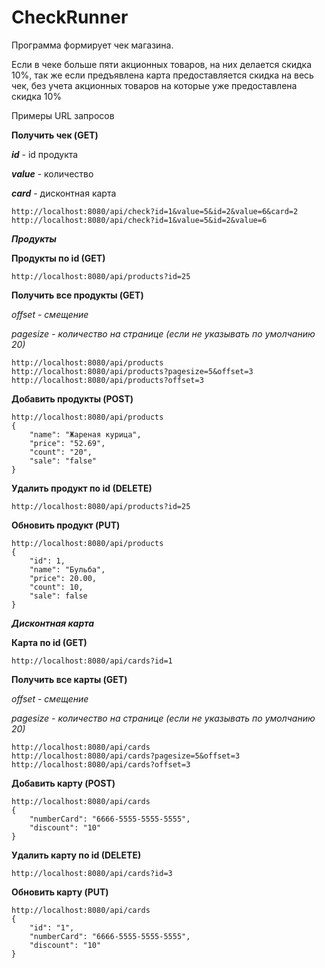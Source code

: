 # CheckRunner

Программа формирует чек магазина.

Если в чеке больше пяти акционных товаров, на них делается скидка 10%, так же если предъявлена карта предоставляется
скидка на весь чек, без учета акционных товаров на которые уже предоставлена скидка 10%

Примеры URL запросов

**Получить чек (GET)**

***id*** - id продукта

***value*** - количество

***card*** - дисконтная карта

```
http://localhost:8080/api/check?id=1&value=5&id=2&value=6&card=2
http://localhost:8080/api/check?id=1&value=5&id=2&value=6
```

***Продукты***

**Продукты по id (GET)**

```
http://localhost:8080/api/products?id=25
```

**Получить все продукты (GET)**

*offset - смещение*

*pagesize - количество на странице (если не указывать по умолчанию 20)*

```
http://localhost:8080/api/products
http://localhost:8080/api/products?pagesize=5&offset=3
http://localhost:8080/api/products?offset=3
```

**Добавить продукты (POST)**

```
http://localhost:8080/api/products
{
    "name": "Жареная курица",
    "price": "52.69",
    "count": "20",
    "sale": "false"
}
```

**Удалить продукт по id (DELETE)**

```
http://localhost:8080/api/products?id=25
```

**Обновить продукт (PUT)**

```
http://localhost:8080/api/products
{
    "id": 1,
    "name": "Бульба",
    "price": 20.00,
    "count": 10,
    "sale": false
}
```

***Дисконтная карта***

**Карта по id (GET)**

```
http://localhost:8080/api/cards?id=1
```

**Получить все карты (GET)**

*offset - смещение*

*pagesize - количество на странице (если не указывать по умолчанию 20)*

```
http://localhost:8080/api/cards
http://localhost:8080/api/cards?pagesize=5&offset=3
http://localhost:8080/api/cards?offset=3
```

**Добавить карту (POST)**

```
http://localhost:8080/api/cards
{
    "numberCard": "6666-5555-5555-5555",
    "discount": "10"
}
```

**Удалить карту по id (DELETE)**

```
http://localhost:8080/api/cards?id=3
```

**Обновить карту (PUT)**

```
http://localhost:8080/api/cards
{
    "id": "1",
    "numberCard": "6666-5555-5555-5555",
    "discount": "10"
}
```




